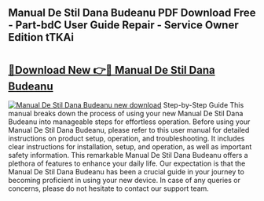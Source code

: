 ## Manual De Stil Dana Budeanu PDF Download Free - Part-bdC User Guide Repair - Service Owner Edition tTKAi

# <h2><a href="http://cf13682.oget.top/?id=Manual+De+Stil+Dana+Budeanu">🔗Download New 👉🔴 Manual De Stil Dana Budeanu</a></h2>

[![Manual De Stil Dana Budeanu new download](https://i.imgur.com/5g1atiW.png)](http://cf13682.oget.top/?id=Manual+De+Stil+Dana+Budeanu)
Step-by-Step Guide This manual breaks down the process of using your new Manual De Stil Dana Budeanu into manageable steps for effortless operation. Before using your Manual De Stil Dana Budeanu, please refer to this user manual for detailed instructions on product setup, operation, and troubleshooting. It includes clear instructions for installation, setup, and operation, as well as important safety information. This remarkable Manual De Stil Dana Budeanu offers a plethora of features to enhance your daily life. Our expectation is that the Manual De Stil Dana Budeanu has been a crucial guide in your journey to becoming proficient in using your new device. In case of any queries or concerns, please do not hesitate to contact our support team.
